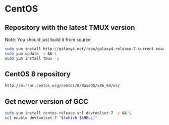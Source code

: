 # CentOS

## Repository with the latest TMUX version

Note: You should just build it from source

```bash
sudo yum install http://galaxy4.net/repo/galaxy4-release-7-current.noarch.rpm -y && \
sudo yum update -y && \
sudo yum install tmux -y
```

## CentOS 8 repository

```bash
http://mirror.centos.org/centos/8/BaseOS/x86_64/os/
```
## Get newer version of GCC

```bash
sudo yum install centos-release-scl devtoolset-7 -y && \
scl enable devtoolset-7 "$(which $SHELL)"
```
